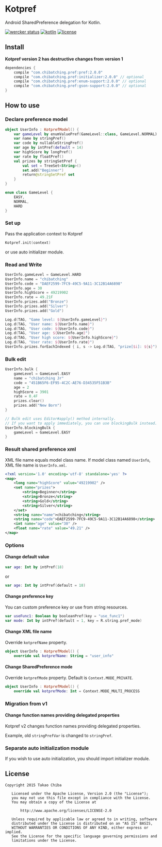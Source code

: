 # Kotpref

Android SharedPreference delegation for Kotlin.

[![wercker status](https://app.wercker.com/status/dd188c571c2416d90eb24133d9bcfa83/s/master "wercker status")](https://app.wercker.com/project/byKey/dd188c571c2416d90eb24133d9bcfa83) [![kotlin](https://img.shields.io/badge/kotlin-1.0.5-blue.svg)]() [![license](https://img.shields.io/github/license/chibatching/Kotpref.svg?maxAge=2592000)]()

## Install

**Kotpref version 2 has destructive changes from version 1**

```groovy
dependencies {
    compile "com.chibatching.pref:pref:2.0.0"
    compile "com.chibatching.pref:initializer:2.0.0" // optional
    compile "com.chibatching.pref:enum-support:2.0.0" // optional
    compile "com.chibatching.pref:gson-support:2.0.0" // optional
}
```

## How to use

### Declare preference model

```kotlin
object UserInfo : KotprefModel() {
    var gameLevel by enumValuePref(GameLevel::class, GameLevel.NORMAL)
    var name by stringPref()
    var code by nullableStringPref()
    var age by intPref(default = 14)
    var highScore by longPref()
    var rate by floatPref()
    val prizes by stringSetPref {
        val set = TreeSet<String>()
        set.add("Beginner")
        return@stringSetPref set
    }
}

enum class GameLevel {
    EASY,
    NORMAL,
    HARD
}
```

### Set up

Pass the application context to Kotpref

```kotlin
Kotpref.init(context)
```

or use auto initializer module.

### Read and Write

```kotlin
UserInfo.gameLevel = GameLevel.HARD
UserInfo.name = "chibatching"
UserInfo.code = "DAEF2599-7FC9-49C5-9A11-3C12B14A6898"
UserInfo.age = 30
UserInfo.highScore = 49219902
UserInfo.rate = 49.21F
UserInfo.prizes.add("Bronze")
UserInfo.prizes.add("Silver")
UserInfo.prizes.add("Gold")

Log.d(TAG, "Game level: ${UserInfo.gameLevel}")
Log.d(TAG, "User name: ${UserInfo.name}")
Log.d(TAG, "User code: ${UserInfo.code}")
Log.d(TAG, "User age: ${UserInfo.age}")
Log.d(TAG, "User high score: ${UserInfo.highScore}")
Log.d(TAG, "User rate: ${UserInfo.rate}")
UserInfo.prizes.forEachIndexed { i, s -> Log.d(TAG, "prize[$i]: ${s}") }
```

### Bulk edit

```kotlin
UserInfo.bulk {
    gameLevel = GameLevel.EASY
    name = "chibatching Jr"
    code = "451B65F6-EF95-4C2C-AE76-D34535F51B3B"
    age = 2
    highScore = 3901
    rate = 0.4F
    prizes.clear()
    prizes.add("New Born")
}

// Bulk edit uses Editor#apply() method internally.
// If you want to apply immediately, you can use blockingBulk instead.
UserInfo.blockingBulk {
    gameLevel = GameLevel.EASY
}
```

### Result shared preference xml

XML file name equals model class name. If model class named `UserInfo`, XML file name is `UserInfo.xml`.

```xml
<?xml version='1.0' encoding='utf-8' standalone='yes' ?>
<map>
    <long name="highScore" value="49219902" />
    <set name="prizes">
        <string>Beginner</string>
        <string>Bronze</string>
        <string>Gold</string>
        <string>Silver</string>
    </set>
    <string name="name">chibatching</string>
    <string name="code">DAEF2599-7FC9-49C5-9A11-3C12B14A6898</string>
    <int name="age" value="30" />
    <float name="rate" value="49.21" />
</map>
```

### Options

#### Change default value

```kotlin
var age: Int by intPref(18)
```

or

```kotlin
var age: Int by intPref(default = 18)
```

#### Change preference key

You can custom preference key or use from string resources.

```kotlin
var useFunc1: Boolean by booleanPref(key = "use_func1")
var mode: Int by intPref(default = 1, key = R.string.pref_mode)
```

#### Change XML file name

Override `kotprefName` property.

```kotlin
object UserInfo : KotprefModel() {
    override val kotprefName: String = "user_info"
```

#### Change SharedPreference mode

Override `kotprefMode` property. Default is `Context.MODE_PRIVATE`.

```kotlin
object UserInfo : KotprefModel() {
    override val kotprefMode: Int = Context.MODE_MULTI_PROCESS
```

### Migration from v1

#### Change function names providing delegated properties

Kotpref v2 changes function names providing delegated properties.

Example, old `stringPrefVar` is changed to `stringPref`.


### Separate auto initialization module

If you wish to use auto initialization, you should import initializer module.

## License

```
Copyright 2015 Takao Chiba

   Licensed under the Apache License, Version 2.0 (the "License");
   you may not use this file except in compliance with the License.
   You may obtain a copy of the License at

       http://www.apache.org/licenses/LICENSE-2.0

   Unless required by applicable law or agreed to in writing, software
   distributed under the License is distributed on an "AS IS" BASIS,
   WITHOUT WARRANTIES OR CONDITIONS OF ANY KIND, either express or implied.
   See the License for the specific language governing permissions and
   limitations under the License.
```
